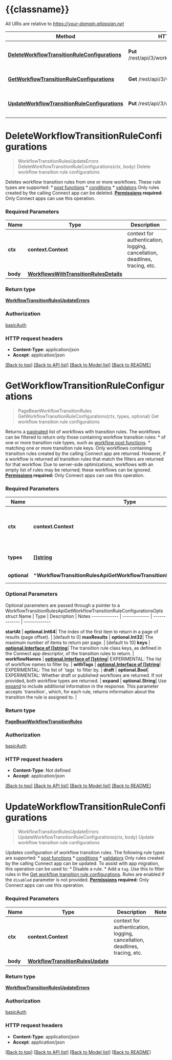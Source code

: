 # {{classname}}

All URIs are relative to *https://your-domain.atlassian.net*

Method | HTTP request | Description
------------- | ------------- | -------------
[**DeleteWorkflowTransitionRuleConfigurations**](WorkflowTransitionRulesApi.md#DeleteWorkflowTransitionRuleConfigurations) | **Put** /rest/api/3/workflow/rule/config/delete | Delete workflow transition rule configurations
[**GetWorkflowTransitionRuleConfigurations**](WorkflowTransitionRulesApi.md#GetWorkflowTransitionRuleConfigurations) | **Get** /rest/api/3/workflow/rule/config | Get workflow transition rule configurations
[**UpdateWorkflowTransitionRuleConfigurations**](WorkflowTransitionRulesApi.md#UpdateWorkflowTransitionRuleConfigurations) | **Put** /rest/api/3/workflow/rule/config | Update workflow transition rule configurations

# **DeleteWorkflowTransitionRuleConfigurations**
> WorkflowTransitionRulesUpdateErrors DeleteWorkflowTransitionRuleConfigurations(ctx, body)
Delete workflow transition rule configurations

Deletes workflow transition rules from one or more workflows. These rule types are supported:   *  [post functions](https://developer.atlassian.com/cloud/jira/platform/modules/workflow-post-function/)  *  [conditions](https://developer.atlassian.com/cloud/jira/platform/modules/workflow-condition/)  *  [validators](https://developer.atlassian.com/cloud/jira/platform/modules/workflow-validator/)  Only rules created by the calling Connect app can be deleted.  **[Permissions](#permissions) required:** Only Connect apps can use this operation.

### Required Parameters

Name | Type | Description  | Notes
------------- | ------------- | ------------- | -------------
 **ctx** | **context.Context** | context for authentication, logging, cancellation, deadlines, tracing, etc.
  **body** | [**WorkflowsWithTransitionRulesDetails**](WorkflowsWithTransitionRulesDetails.md)|  | 

### Return type

[**WorkflowTransitionRulesUpdateErrors**](WorkflowTransitionRulesUpdateErrors.md)

### Authorization

[basicAuth](../README.md#basicAuth)

### HTTP request headers

 - **Content-Type**: application/json
 - **Accept**: application/json

[[Back to top]](#) [[Back to API list]](../README.md#documentation-for-api-endpoints) [[Back to Model list]](../README.md#documentation-for-models) [[Back to README]](../README.md)

# **GetWorkflowTransitionRuleConfigurations**
> PageBeanWorkflowTransitionRules GetWorkflowTransitionRuleConfigurations(ctx, types, optional)
Get workflow transition rule configurations

Returns a [paginated](#pagination) list of workflows with transition rules. The workflows can be filtered to return only those containing workflow transition rules:   *  of one or more transition rule types, such as [workflow post functions](https://developer.atlassian.com/cloud/jira/platform/modules/workflow-post-function/).  *  matching one or more transition rule keys.  Only workflows containing transition rules created by the calling Connect app are returned. However, if a workflow is returned all transition rules that match the filters are returned for that workflow.  Due to server-side optimizations, workflows with an empty list of rules may be returned; these workflows can be ignored.  **[Permissions](#permissions) required:** Only Connect apps can use this operation.

### Required Parameters

Name | Type | Description  | Notes
------------- | ------------- | ------------- | -------------
 **ctx** | **context.Context** | context for authentication, logging, cancellation, deadlines, tracing, etc.
  **types** | [**[]string**](string.md)| The types of the transition rules to return. | 
 **optional** | ***WorkflowTransitionRulesApiGetWorkflowTransitionRuleConfigurationsOpts** | optional parameters | nil if no parameters

### Optional Parameters
Optional parameters are passed through a pointer to a WorkflowTransitionRulesApiGetWorkflowTransitionRuleConfigurationsOpts struct
Name | Type | Description  | Notes
------------- | ------------- | ------------- | -------------

 **startAt** | **optional.Int64**| The index of the first item to return in a page of results (page offset). | [default to 0]
 **maxResults** | **optional.Int32**| The maximum number of items to return per page. | [default to 10]
 **keys** | [**optional.Interface of []string**](string.md)| The transition rule class keys, as defined in the Connect app descriptor, of the transition rules to return. | 
 **workflowNames** | [**optional.Interface of []string**](string.md)| EXPERIMENTAL: The list of workflow names to filter by. | 
 **withTags** | [**optional.Interface of []string**](string.md)| EXPERIMENTAL: The list of &#x60;tags&#x60; to filter by. | 
 **draft** | **optional.Bool**| EXPERIMENTAL: Whether draft or published workflows are returned. If not provided, both workflow types are returned. | 
 **expand** | **optional.String**| Use [expand](#expansion) to include additional information in the response. This parameter accepts &#x60;transition&#x60;, which, for each rule, returns information about the transition the rule is assigned to. | 

### Return type

[**PageBeanWorkflowTransitionRules**](PageBeanWorkflowTransitionRules.md)

### Authorization

[basicAuth](../README.md#basicAuth)

### HTTP request headers

 - **Content-Type**: Not defined
 - **Accept**: application/json

[[Back to top]](#) [[Back to API list]](../README.md#documentation-for-api-endpoints) [[Back to Model list]](../README.md#documentation-for-models) [[Back to README]](../README.md)

# **UpdateWorkflowTransitionRuleConfigurations**
> WorkflowTransitionRulesUpdateErrors UpdateWorkflowTransitionRuleConfigurations(ctx, body)
Update workflow transition rule configurations

Updates configuration of workflow transition rules. The following rule types are supported:   *  [post functions](https://developer.atlassian.com/cloud/jira/platform/modules/workflow-post-function/)  *  [conditions](https://developer.atlassian.com/cloud/jira/platform/modules/workflow-condition/)  *  [validators](https://developer.atlassian.com/cloud/jira/platform/modules/workflow-validator/)  Only rules created by the calling Connect app can be updated.  To assist with app migration, this operation can be used to:   *  Disable a rule.  *  Add a `tag`. Use this to filter rules in the [Get workflow transition rule configurations](https://developer.atlassian.com/cloud/jira/platform/rest/v3/api-group-workflow-transition-rules/#api-rest-api-3-workflow-rule-config-get).  Rules are enabled if the `disabled` parameter is not provided.  **[Permissions](#permissions) required:** Only Connect apps can use this operation.

### Required Parameters

Name | Type | Description  | Notes
------------- | ------------- | ------------- | -------------
 **ctx** | **context.Context** | context for authentication, logging, cancellation, deadlines, tracing, etc.
  **body** | [**WorkflowTransitionRulesUpdate**](WorkflowTransitionRulesUpdate.md)|  | 

### Return type

[**WorkflowTransitionRulesUpdateErrors**](WorkflowTransitionRulesUpdateErrors.md)

### Authorization

[basicAuth](../README.md#basicAuth)

### HTTP request headers

 - **Content-Type**: application/json
 - **Accept**: application/json

[[Back to top]](#) [[Back to API list]](../README.md#documentation-for-api-endpoints) [[Back to Model list]](../README.md#documentation-for-models) [[Back to README]](../README.md)

